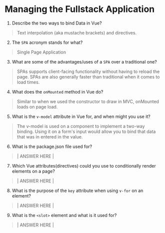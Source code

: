 # Managing the Fullstack Application

1. Describe the two ways to bind Data in Vue?

  > Text interpolation (aka mustache brackets) and directives.

2. The `SPA` acronym stands for what?

  > Single Page Application

3. What are some of the advantages/uses of a `SPA` over a traditional one?

  > SPAs supports client-facing functionality without having to reload the page. SPAs are also generally faster than traditional when it comes to load times.

4. What does the `onMounted` method in Vue do?

  > Similar to when we used the constructor to draw in MVC, onMounted loads on page load.

5. What is the `v-model` attribute in Vue for, and when might you use it?

  > The v-model is used on a component to implement a two-way binding. Using it on a form's input would allow you to bind that data that was in entered in the value. 

6. What is the package.json file used for?

  > | ANSWER HERE |

7. Which Vue attributes(directives) could you use to conditionally render elements on a page?

  > | ANSWER HERE |

8. What is the purpose of the `key` attribute when using `v-for` on an element?

  > | ANSWER HERE |

9. What is the `<slot>` element and what is it used for?

  > | ANSWER HERE |

